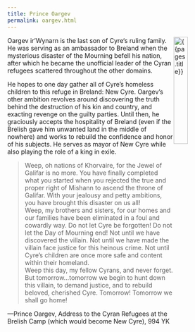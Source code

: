 ```yaml
---
title: Prince Oargev
permalink: oargev.html
---
```


<img src='images/npcs/{{page.title}}.jpg' alt='{{pages.title}}' style="float:right; width:25%;">

Oargev ir’Wynarn is the last son of Cyre‘s ruling family. He was serving as an ambassador to Breland when the mysterious disaster of the Mourning befell his nation, after which he became the unofficial leader of the Cyran refugees scattered throughout the other domains. 

He hopes to one day gather all of Cyre’s homeless children to this refuge in Breland: New Cyre. Oargev’s other ambition revolves around discovering the truth behind the destruction of his kin and country, and exacting revenge on the guilty parties. Until then, he graciously accepts the hospitality of Breland (even if the Brelish gave him unwanted land in the middle of nowhere) and works to rebuild the confidence and honor of his subjects. He serves as mayor of New Cyre while also playing the role of a king in exile.

> Weep, oh nations of Khorvaire, for the Jewel of Galifar is no more. You have finally completed what you started when you rejected the true and proper right of Mishann to ascend the throne of Galifar. With your jealousy and petty ambitions, you have brought this disaster on us all!  
Weep, my brothers and sisters, for our homes and our families have been eliminated in a foul and cowardly way. Do not let Cyre be forgotten! Do not let the Day of Mourning end! Not until we have discovered the villain. Not until we have made the villain face justice for this heinous crime. Not until Cyre’s children are once more safe and content within their homeland.  
Weep this day, my fellow Cyrans, and never forget. But tomorrow…tomorrow we begin to hunt down this villain, to demand justice, and to rebuild beloved, cherished Cyre. Tomorrow! Tomorrow we shall go home!

—Prince Oargev, Address to the Cyran Refugees at the Brelish Camp (which would become New Cyre), 994 YK